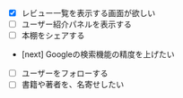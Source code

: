 - [x] レビュー一覧を表示する画面が欲しい
- [ ] ユーザー紹介パネルを表示する
- [ ] 本棚をシェアする

- [next] Googleの検索機能の精度を上げたい
- [ ] ユーザーをフォローする
- [ ] 書籍や著者を、名寄せしたい
